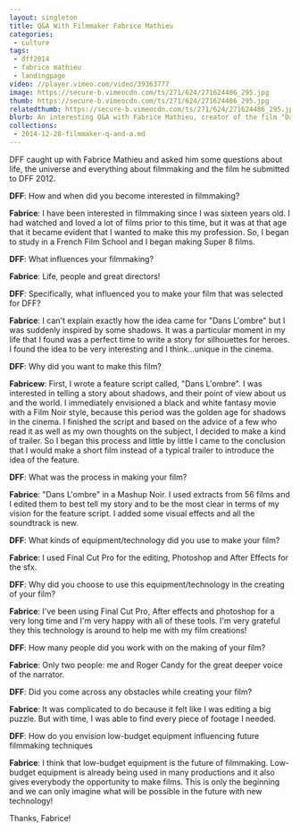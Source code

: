 ```yaml
---
layout: singleton
title: Q&A With Filmmaker Fabrice Mathieu
categories:
 - culture
tags:
 - dff2014
 - fabrice mathieu
 - landingpage
video: //player.vimeo.com/video/39363777
image: https://secure-b.vimeocdn.com/ts/271/624/271624486_295.jpg
thumb: https://secure-b.vimeocdn.com/ts/271/624/271624486_295.jpg
relatedthumb: https://secure-b.vimeocdn.com/ts/271/624/271624486_295.jpg
blurb: An interesting Q&A with Fabrice Mathieu, creator of the film "Dane L'ombre" (In the Shadows).
collections:
 - 2014-12-28-filmmaker-q-and-a.md
---
```



DFF caught up with Fabrice Mathieu and asked him some questions about life, the universe and everything about filmmaking and the film he submitted to DFF 2012.

**DFF**: How and when did you become interested in filmmaking?

**Fabrice**: I have been interested in filmmaking since I was sixteen years old. I had watched and loved a lot of films prior to this time, but it was at that age that it became evident that I wanted to make this my profession. So, I began to study in a French Film School and I began making Super 8 films.

**DFF**: What influences your filmmaking?


**Fabrice**: Life, people and great directors!

**DFF**: Specifically, what influenced you to make your film that was selected for DFF?


**Fabrice**: I can't explain exactly how the idea came for "Dans L'ombre" but I was suddenly inspired by some shadows. It was a particular moment in my life that I found was a perfect time to write a story for silhouettes for heroes. I found the idea to be very interesting and I think…unique in the cinema.

**DFF**: Why did you want to make this film?


**Fabricew**: First, I wrote a feature script called, "Dans L'ombre". I was interested in telling a story about shadows, and their point of view about us and the world. I immediately envisioned a black and white fantasy movie with a Film Noir style, because this period was the golden age for shadows in the cinema. I finished the script and based on the advice of a few who read it as well as my own thoughts on the subject, I decided to make a kind of trailer. So I began this process and little by little I came to the conclusion that I would make a short film instead of a typical trailer to introduce the idea of the feature.

**DFF**: What was the process in making your film?


**Fabrice**: "Dans L'ombre" in a Mashup Noir. I used extracts from 56 films and I edited them to best tell my story and to be the most clear in terms of my vision for the feature script. I added some visual effects and all the soundtrack is new.

**DFF**: What kinds of equipment/technology did you use to make your film?


**Fabrice**: I used Final Cut Pro for the editing, Photoshop and After Effects for the sfx.

**DFF**: Why did you choose to use this equipment/technology in the creating of your film?


**Fabrice**: I've been using Final Cut Pro, After effects and photoshop for a very long time and I'm very happy with all of these tools. I'm very grateful they this technology is around to help me with my film creations!

**DFF**: How many people did you work with on the making of your film?


**Fabrice**: Only two people: me and Roger Candy for the great deeper voice of the narrator.

**DFF**: Did you come across any obstacles while creating your film?


**Fabrice**: It was complicated to do because it felt like I was editing a big puzzle. But with time, I was able to find every piece of footage I needed.

**DFF**: How do you envision low-budget equipment influencing future filmmaking techniques


**Fabrice**: I think that low-budget equipment is the future of filmmaking. Low-budget equipment is already being used in many productions and it also gives everybody the opportunity to make films. This is only the beginning and we can only imagine what will be possible in the future with new technology!

Thanks, Fabrice!
